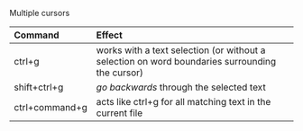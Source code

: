 Multiple cursors

Command        | Effect
:------        | :-----
ctrl+g         | works with a text selection (or without a selection on word boundaries surrounding the cursor)
shift+ctrl+g   | _go backwards_ through the selected text
ctrl+command+g | acts like ctrl+g for all matching text in the current file 
